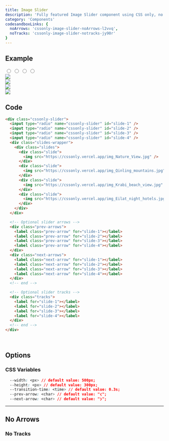 ```yaml
---
title: Image Slider
description: 'Fully featured Image Slider component using CSS only, no JS at all'
category: 'Components'
codesandboxLinks: {
  noArrows: 'cssonly-image-slider-noArrows-l2vvq',
  noTracks: 'cssonly-image-slider-notracks-jy90r'
}
---
```


## Example
<div class="p-10 text-center">
  <div class="cssonly-slider">
    <input type="radio" name="cssonly-slider" id="slide-1" />
    <input type="radio" name="cssonly-slider" id="slide-2" />
    <input type="radio" name="cssonly-slider" id="slide-3" />
    <input type="radio" name="cssonly-slider" id="slide-4" />
    <div class="slides-wrapper">
      <div class="slides">
        <div class="slide">
          <img src="/img_Nature_View.jpg" />
        </div>
        <div class="slide">
          <img src="/img_Qinling_mountains.jpg" />
        </div>
        <div class="slide">
          <img src="/img_Krabi_beach_view.jpg" />
        </div>
        <div class="slide">
          <img src="/img_Eilat_night_hotels.jpg" />
        </div>
      </div>
    </div>
    <div class="prev-arrows">
      <label class="prev-arrow" for="slide-1"></label>
      <label class="prev-arrow" for="slide-2"></label>
      <label class="prev-arrow" for="slide-3"></label>
      <label class="prev-arrow" for="slide-4"></label>
    </div>
    <div class="next-arrows">
      <label class="next-arrow" for="slide-1"></label>
      <label class="next-arrow" for="slide-2"></label>
      <label class="next-arrow" for="slide-3"></label>
      <label class="next-arrow" for="slide-4"></label>
    </div>
    <div class="tracks">
      <label for="slide-1"></label>
      <label for="slide-2"></label>
      <label for="slide-3"></label>
      <label for="slide-4"></label>
    </div>
    <!-- end -->
  </div>
</div>

## Code
```html
<div class="cssonly-slider">
  <input type="radio" name="cssonly-slider" id="slide-1" />
  <input type="radio" name="cssonly-slider" id="slide-2" />
  <input type="radio" name="cssonly-slider" id="slide-3" />
  <input type="radio" name="cssonly-slider" id="slide-4" />
  <div class="slides-wrapper">
    <div class="slides">
      <div class="slide">
        <img src="https://cssonly.vercel.app/img_Nature_View.jpg" />
      </div>
      <div class="slide">
        <img src="https://cssonly.vercel.app/img_Qinling_mountains.jpg" />
      </div>
      <div class="slide">
        <img src="https://cssonly.vercel.app/img_Krabi_beach_view.jpg" />
      </div>
      <div class="slide">
        <img src="https://cssonly.vercel.app/img_Eilat_night_hotels.jpg" />
      </div>
    </div>
  </div>

  <!-- Optional slider arrows -->
  <div class="prev-arrows">
    <label class="prev-arrow" for="slide-1"></label>
    <label class="prev-arrow" for="slide-2"></label>
    <label class="prev-arrow" for="slide-3"></label>
    <label class="prev-arrow" for="slide-4"></label>
  </div>
  <div class="next-arrows">
    <label class="next-arrow" for="slide-1"></label>
    <label class="next-arrow" for="slide-2"></label>
    <label class="next-arrow" for="slide-3"></label>
    <label class="next-arrow" for="slide-4"></label>
  </div>
  <!-- end -->

  <!-- Optional slider tracks -->
  <div class="tracks">
    <label for="slide-1"></label>
    <label for="slide-2"></label>
    <label for="slide-3"></label>
    <label for="slide-4"></label>
  </div>
  <!-- end -->
</div>
```
<br>

## Options

### CSS Variables
```css
  --width: <px> // default value: 500px;
  --height: <px> // default value: 300px;
  --transition-time: <time> // default value: 0.3s;
  --prev-arrow: <char> // default value: "❮";
  --next-arrow: <char> // default value: "❯";
```

---

## No Arrows
<app-code-sandbox :url="codesandboxLinks.noArrows" iframe-height="320px"></app-code-sandbox>

### No Tracks
<app-code-sandbox :url="codesandboxLinks.noTracks" iframe-height="320px"></app-code-sandbox>


<style>
  .dark .cssonly-modal .cssonly-modal-content {
    color: #44403c;
  }
</style>
